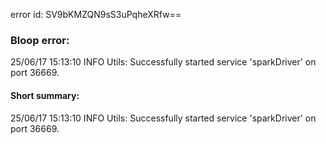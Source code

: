 error id: SV9bKMZQN9sS3uPqheXRfw==
### Bloop error:

25/06/17 15:13:10 INFO Utils: Successfully started service 'sparkDriver' on port 36669.
#### Short summary: 

25/06/17 15:13:10 INFO Utils: Successfully started service 'sparkDriver' on port 36669.